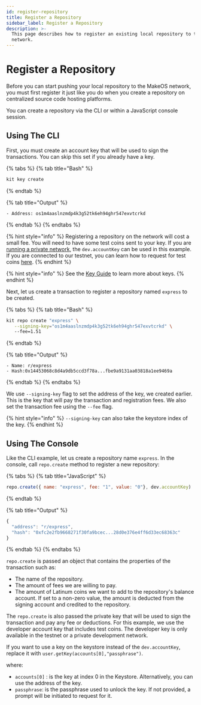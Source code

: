```yaml
---
id: register-repository
title: Register a Repository
sidebar_label: Register a Repository
description: >-
  This page describes how to register an existing local repository to the
  network.
---
```


# Register a Repository

Before you can start pushing your local repository to the MakeOS network, you must first register it just like you do when you create a repository on centralized source code hosting platforms. 

You can create a repository via the CLI  or within a JavaScript console session.

## Using The CLI

First, you must create an account key that will be used to sign the transactions. You can skip this set if you already have a key.

{% tabs %}
{% tab title="Bash" %}
```bash
kit key create
```
{% endtab %}

{% tab title="Output" %}
```
- Address: os1m4aaslnzmdp4k3g52tk6eh94ghr547exvtcrkd
```
{% endtab %}
{% endtabs %}

{% hint style="info" %}
Registering a repository on the network will cost a small fee. You will need to have some test coins sent to your key. If you are [running a private network](../../intro/setup-private-net.md), the `dev.accountKey` can be used in this example. If you are connected to our testnet, you can learn how to request for test coins [here](../../intro/get-test-coin.md).
{% endhint %}

{% hint style="info" %}
See the [Key Guide](../keys.md) to learn more about keys.
{% endhint %}

Next, let us create a transaction to register a repository named `express` to be created. 

{% tabs %}
{% tab title="Bash" %}
```bash
kit repo create "express" \
   --signing-key="os1m4aaslnzmdp4k3g52tk6eh94ghr547exvtcrkd" \ 
   --fee=1.51
```
{% endtab %}

{% tab title="Output" %}
```
- Name: r/express
- Hash:0x14453068c8d4a9db5ccd3f78a...fbe9a9131aa03818a1ee9469a
```
{% endtab %}
{% endtabs %}

We use `--signing-key` flag to set the address of the key, we created earlier. This is the key that will pay the transaction and registration fees. We also set the transaction fee using the `--fee` flag.

{% hint style="info" %}
`--signing-key` can also take the keystore index of the key. 
{% endhint %}

## Using The Console

Like the CLI example, let us create a repository name `express`. In the console, call `repo.create` method to register a new repository:

{% tabs %}
{% tab title="JavaScript" %}
```javascript
repo.create({ name: "express", fee: "1", value: "0"}, dev.accountKey)
```
{% endtab %}

{% tab title="Output" %}
```javascript
{
  "address": "r/express",
  "hash": "0xfc2e2fb9668271f30fa9bcec...28d0e376e4ff6d33ec68363c"
}
```
{% endtab %}
{% endtabs %}

`repo.create` is passed an object that contains the properties of the transaction such as:

* The name of the repository.
* The amount of fees we are willing to pay.
* The amount of Latinum coins we want to add to the repository's balance account.  If set to a non-zero value, the amount is deducted from the signing account and credited to the repository.

The `repo.create` is also passed the private key that will be used to sign the transaction and pay any fee or deductions. For this example, we use the developer account key that includes test coins. The developer key is only available in the testnet or a private development network. 

If you want to use a key on the keystore instead of the `dev.accountKey`, replace it with `user.getKey(accounts[0],"passphrase")`.

where:

* `accounts[0]` : is the key at index 0 in the Keystore. Alternatively, you can use the address of the key. 
* `passphrase`: is the passphrase used to unlock the key. If not provided, a prompt will be initiated to request for it.

